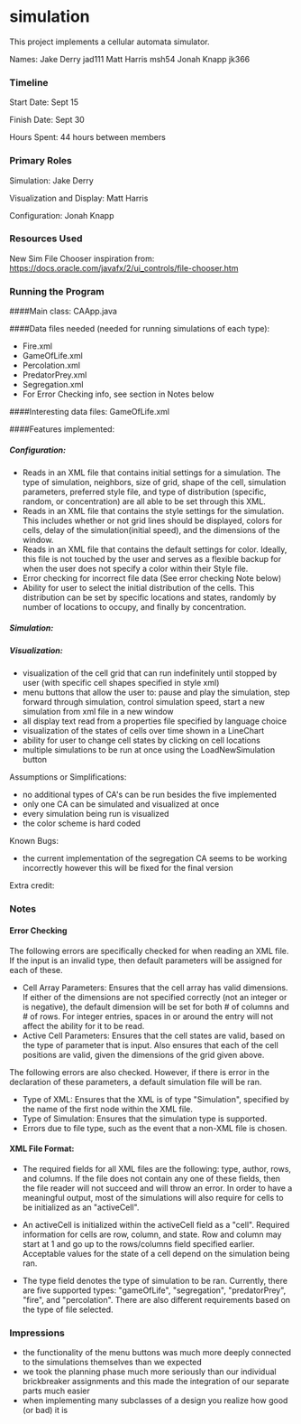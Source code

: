 simulation
====

This project implements a cellular automata simulator.

Names:
Jake Derry jad111
Matt Harris msh54
Jonah Knapp jk366

### Timeline

Start Date: Sept 15

Finish Date: Sept 30

Hours Spent: 44 hours between members

### Primary Roles

Simulation: Jake Derry

Visualization and Display: Matt Harris

Configuration: Jonah Knapp

### Resources Used
New Sim File Chooser inspiration from: https://docs.oracle.com/javafx/2/ui_controls/file-chooser.htm

### Running the Program

####Main class: CAApp.java 

####Data files needed (needed for running simulations of each type):
 * Fire.xml
 * GameOfLife.xml 
 * Percolation.xml 
 * PredatorPrey.xml 
 * Segregation.xml
 * For Error Checking info, see section in Notes below

####Interesting data files: GameOfLife.xml

####Features implemented:
##### Configuration: 
* Reads in an XML file that contains initial settings for a simulation. The type of simulation, 
neighbors, size of grid, shape of the cell, simulation parameters, preferred style file, and 
type of distribution (specific, random, or concentration) are all able to be set through this XML. 
* Reads in an XML file that contains the style settings for the simulation. This includes whether or not 
grid lines should be displayed, colors for cells, delay of the simulation(initial speed), and the 
dimensions of the window. 
* Reads in an XML file that contains the default settings for color. Ideally, this file is not 
touched by the user and serves as a flexible backup for when the user does not specify a color 
within their Style file. 
* Error checking for incorrect file data (See error checking Note below) 
* Ability for user to select the initial distribution of the cells. This distribution can be set 
by specific locations and states, randomly by number of locations to occupy, and finally by 
concentration.
##### Simulation:
##### Visualization: 
* visualization of the cell grid that can run indefinitely until stopped by user (with specific cell shapes specified in style xml)
* menu buttons that allow the user to: pause and play the simulation, step forward through simulation, control simulation speed, start a new simulation from xml file in a new window
* all display text read from a properties file specified by language choice
* visualization of the states of cells over time shown in a LineChart
* ability for user to change cell states by clicking on cell locations
* multiple simulations to be run at once using the LoadNewSimulation button

Assumptions or Simplifications:
* no additional types of CA's can be run besides the five implemented
* only one CA can be simulated and visualized at once
* every simulation being run is visualized
* the color scheme is hard coded

Known Bugs:
* the current implementation of the segregation CA seems to be working incorrectly however this will be fixed for the final version

Extra credit:

### Notes
#### Error Checking 
The following errors are specifically checked for when reading an XML file. If the input is an 
invalid type, then default parameters will be assigned for each of these. 
* Cell Array Parameters: Ensures that the cell array has valid dimensions. If either 
of the dimensions are not specified correctly (not an integer or is negative), the 
default dimension will be set for both # of columns and # of rows. For integer entries, spaces in or 
around the entry will not affect the ability for it to be read. 
* Active Cell Parameters: Ensures that the cell states are valid, based on the 
type of parameter that is input. Also ensures that each of the cell positions are 
valid, given the dimensions of the grid given above. 

The following errors are also checked. However, if there is error in the declaration of 
these parameters, a default simulation file will be ran.

* Type of XML: Ensures that the XML is of type "Simulation", specified by the 
name of the first node within the XML file. 
* Type of Simulation: Ensures that the simulation type is supported.
* Errors due to file type, such as the event that a non-XML file is chosen.

#### XML File Format:
* The required fields for all XML files are the following: type, author, rows, and columns. If the file does not contain
any one of these fields, then the file reader will not succeed and will throw an error. In order to have a meaningful output, 
most of the simulations will also require for cells to be initialized as an "activeCell". 

* An activeCell is initialized within the activeCell field as a "cell". Required information for cells are row, column, 
and state. Row and column may start at 1 and go up to the rows/columns field specified earlier. 
Acceptable values for the state of a cell depend on the simulation being ran. 

* The type field denotes the type of simulation to be ran. Currently, there are five supported types: 
"gameOfLife", "segregation", "predatorPrey", "fire", and "percolation". There are also different requirements based on 
the type of file selected. 

### Impressions
* the functionality of the menu buttons was much more deeply connected to the simulations themselves than we expected
* we took the planning phase much more seriously than our individual brickbreaker assignments and this made the integration of our separate parts much easier
* when implementing many subclasses of a design you realize how good (or bad) it is
